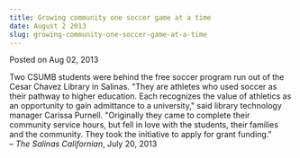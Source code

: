 ```yaml
---
title: Growing community one soccer game at a time
date: August 2 2013
slug: growing-community-one-soccer-game-at-a-time
---
```





<span class="date">Posted on Aug 02, 2013    </span>
<p>Two CSUMB students were behind the free soccer program run out
of the Cesar Chavez Library in Salinas. &quot;They are athletes who used
soccer as their pathway to higher education. Each recognizes the
value of athletics as an opportunity to gain admittance to a
university,&quot; said library technology manager Carissa Purnell.
&quot;Originally they came to complete their community service hours,
but fell in love with the students, their families and the
community. They took the initiative to apply for grant
funding.&quot;<br>
&#x2013; <em>The Salinas Californian</em>, July 20, 2013</br></p>





